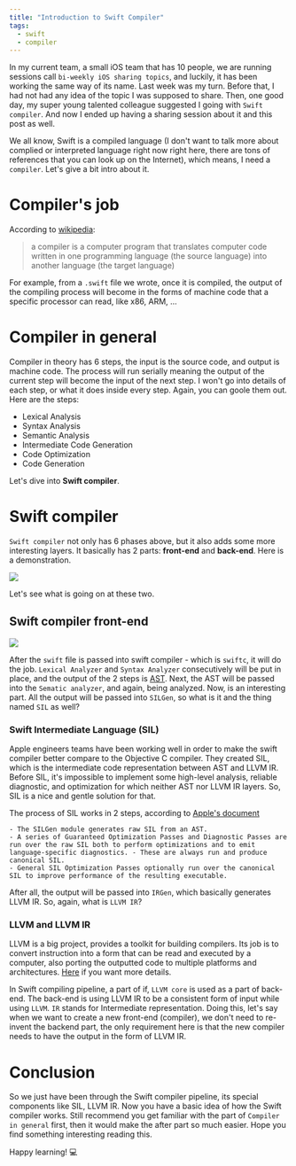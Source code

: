 ```yaml
---
title: "Introduction to Swift Compiler"
tags:
  - swift
  - compiler
---
```


In my current team, a small iOS team that has 10 people, we are running sessions call `bi-weekly iOS sharing topics`, and luckily, it has been working the same way of its name. Last week was my turn. Before that, I had not had any idea of the topic I was supposed to share. Then, one good day, my super young talented colleague suggested I going with `Swift compiler`. And now I ended up having a sharing session about it and this post as well.

We all know, Swift is a compiled language (I don't want to talk more about complied or interpreted language right now right here, there are tons of references that you can look up on the Internet), which means, I need a `compiler`. Let's give a bit intro about it.

# Compiler's job

According to [wikipedia](https://en.wikipedia.org/wiki/Compiler):
> a compiler is a computer program that translates computer code written in one programming language (the source language) into another language (the target language)

For example, from a `.swift` file we wrote, once it is compiled, the output of the compiling process will become in the forms of machine code that a specific processor can read, like x86, ARM, …

# Compiler in general

Compiler in theory has 6 steps, the input is the source code, and output is machine code. The process will run serially meaning the output of the current step will become the input of the next step.
I won't go into details of each step, or what it does inside every step. Again, you can goole them out. Here are the steps:

- Lexical Analysis
- Syntax Analysis
- Semantic Analysis
- Intermediate Code Generation
- Code Optimization
- Code Generation

Let's dive into **Swift compiler**.

# Swift compiler

`Swift compiler` not only has 6 phases above, but it also adds some more interesting layers. It basically has 2 parts: **front-end** and **back-end**. Here is a demonstration.

![](https://github.com/nghialuong/nghialuong.github.io/blob/gh-pages/docs/assets/images/swift_compiler_front_back_ends.jpg)

Let's see what is going on at these two.

## Swift compiler front-end

![](https://github.com/nghialuong/nghialuong.github.io/blob/gh-pages/docs/assets/images/swift_compiler_pipeline.jpg)

After the `swift` file is passed into swift compiler - which is `swiftc`, it will do the job. `Lexical Analyzer` and `Syntax Analyzer` consecutively will be put in place, and the output of the 2 steps is [AST](https://en.wikipedia.org/wiki/Abstract_syntax_tree). Next, the AST will be passed into the `Sematic analyzer`, and again, being analyzed. Now, is an interesting part. All the output will be passed into `SILGen`, so what is it and the thing named `SIL` as well?

### Swift Intermediate Language (SIL)

Apple engineers teams have been working well in order to make the swift compiler better compare to the Objective C compiler. They created SIL, which is the intermediate code representation between AST and LLVM IR. Before SIL, it's impossible to implement some high-level analysis, reliable diagnostic, and optimization for which neither AST nor LLVM IR layers. So, SIL is a nice and gentle solution for that. 

The process of SIL works in 2 steps, according to [Apple's document](https://github.com/apple/swift/blob/main/docs/SIL.rst)

```
- The SILGen module generates raw SIL from an AST.
- A series of Guaranteed Optimization Passes and Diagnostic Passes are run over the raw SIL both to perform optimizations and to emit language-specific diagnostics. - These are always run and produce canonical SIL.
- General SIL Optimization Passes optionally run over the canonical SIL to improve performance of the resulting executable.
```

After all, the output will be passed into `IRGen`, which basically generates LLVM IR. So, again,  what is `LLVM IR`?

### LLVM and LLVM IR

LLVM is a big project, provides a toolkit for building compilers. Its job is to convert instruction into a form that can be read and executed by a computer, also porting the outputted code to multiple platforms and architectures. [Here](https://llvm.org/) if you want more details.

In Swift compiling pipeline, a part of if, `LLVM core` is used as a part of back-end. The back-end is using LLVM IR to be a consistent form of input while using `LLVM`. `IR` stands for Intermediate representation. Doing this, let's say when we want to create a new front-end (compiler), we don't need to re-invent the backend part, the only requirement here is that the new compiler needs to have the output in the form of LLVM IR.

# Conclusion
So we just have been through the Swift compiler pipeline, its special components like SIL, LLVM IR. Now you have a basic idea of how the Swift compiler works. Still recommend you get familiar with the part of `Compiler in general` first, then it would make the after part so much easier. Hope you find something interesting reading this.

Happy learning! 💻
